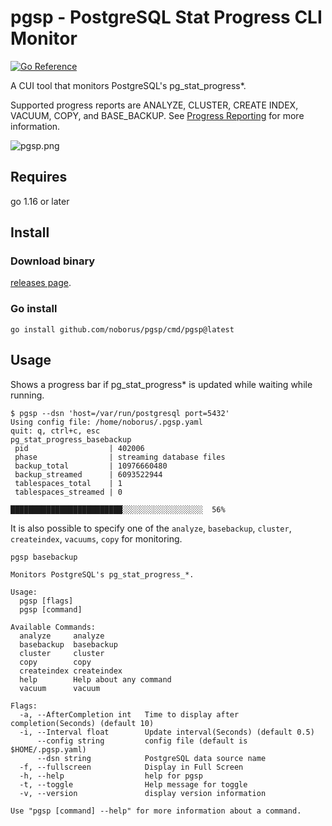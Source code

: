 # pgsp - PostgreSQL Stat Progress CLI Monitor

[![Go Reference](https://pkg.go.dev/badge/github.com/noborus/pgsp.svg)](https://pkg.go.dev/github.com/noborus/pgsp)

A CUI tool that monitors PostgreSQL's pg_stat_progress*.

Supported progress reports are ANALYZE, CLUSTER, CREATE INDEX, VACUUM, COPY, and BASE_BACKUP.
See [Progress Reporting](https://www.postgresql.org/docs/current/progress-reporting.html) for more information.

![pgsp.png](https://raw.githubusercontent.com/noborus/pgsp/master/docs/pgsp.png)

## Requires

go 1.16 or later

## Install

### Download binary

[releases page](https://github.com/noborus/pgsp/releases/).

### Go install

```console
go install github.com/noborus/pgsp/cmd/pgsp@latest
```

## Usage

Shows a progress bar if pg_stat_progress* is updated while waiting while running.

```console
$ pgsp --dsn 'host=/var/run/postgresql port=5432'
Using config file: /home/noborus/.pgsp.yaml
quit: q, ctrl+c, esc
pg_stat_progress_basebackup
 pid                  | 402006
 phase                | streaming database files
 backup_total         | 10976660480
 backup_streamed      | 6093522944
 tablespaces_total    | 1
 tablespaces_streamed | 0

█████████████████████████░░░░░░░░░░░░░░░░░░  56%
```

It is also possible to specify one of the `analyze`, `basebackup`, `cluster`, `createindex`, `vacuums`, `copy` for monitoring.

```console
pgsp basebackup
```

```console
Monitors PostgreSQL's pg_stat_progress_*.

Usage:
  pgsp [flags]
  pgsp [command]

Available Commands:
  analyze     analyze
  basebackup  basebackup
  cluster     cluster
  copy        copy
  createindex createindex
  help        Help about any command
  vacuum      vacuum

Flags:
  -a, --AfterCompletion int   Time to display after completion(Seconds) (default 10)
  -i, --Interval float        Update interval(Seconds) (default 0.5)
      --config string         config file (default is $HOME/.pgsp.yaml)
      --dsn string            PostgreSQL data source name
  -f, --fullscreen            Display in Full Screen
  -h, --help                  help for pgsp
  -t, --toggle                Help message for toggle
  -v, --version               display version information

Use "pgsp [command] --help" for more information about a command.
```
